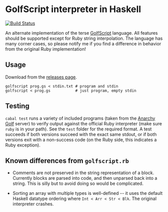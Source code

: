 # GolfScript interpreter in Haskell

[![Build Status](https://travis-ci.org/mtolly/golfscript.png?branch=master)](https://travis-ci.org/mtolly/golfscript)

An alternate implementation of the terse
[GolfScript](http://www.golfscript.com/golfscript/) language. All features
should be supported except for Ruby string interpolation. The language has many
corner cases, so please notify me if you find a difference in behavior from the
original Ruby implementation!

## Usage

Download from the [releases page](https://github.com/mtolly/golfscript/releases).

    golfscript prog.gs < stdin.txt # program and stdin
    golfscript < prog.gs           # just program, empty stdin

## Testing

`cabal test` runs a variety of included programs (taken from the
[Anarchy Golf](http://golf.shinh.org/) server) to verify output against the
official Ruby interpreter (make sure `ruby` is in your path). See the `test`
folder for the required format. A test succeeds if both versions succeed with
the exact same stdout, or if both versions exit with a non-success code (on the
Ruby side, this indicates a Ruby exception).

## Known differences from `golfscript.rb`

* Comments are not preserved in the string representation of a block. Currently
  blocks are parsed into code, and then unparsed back into a string. This is
  silly but to avoid doing so would be complicated.

* Sorting an array with multiple types is well-defined -- it uses the default
  Haskell datatype ordering where `Int < Arr < Str < Blk`. The original
  interpreter crashes.
